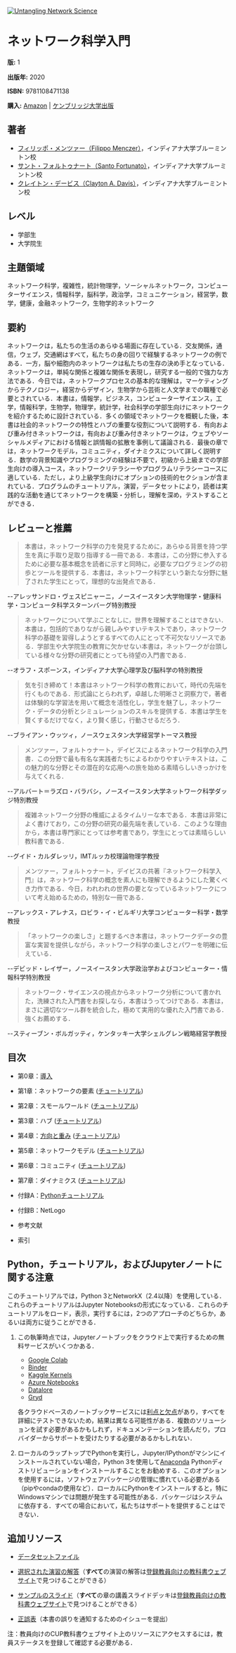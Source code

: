 [![Untangling Network Science](http://img.youtube.com/vi/GZJgPiuQgcw/hqdefault.jpg)](http://www.youtube.com/watch?v=GZJgPiuQgcw "Untangling Network Science")

# ネットワーク科学入門

**版:** 1

**出版年:** 2020

**ISBN:** 9781108471138

**購入:** [Amazon](https://www.amazon.com/First-Course-Network-Science/dp/1108471137/) | [ケンブリッジ大学出版](https://www.cambridge.org/us/academic/subjects/physics/statistical-physics/first-course-network-science)

## 著者

* [フィリッポ・メンツァー（Filippo Menczer）](https://about.me/fil.m)，インディアナ大学ブルーミントン校
* [サント・フォルトゥナート（Santo Fortunato）](https://sites.google.com/view/santofortunato/)，インディアナ大学ブルーミントン校
* [クレイトン・デービス（Clayton A. Davis）](https://www.clayadavis.net/)，インディアナ大学ブルーミントン校

## レベル

* 学部生
* 大学院生

## 主題領域

ネットワーク科学，複雑性，統計物理学，ソーシャルネットワーク，コンピューターサイエンス，情報科学，脳科学，政治学，コミュニケーション，経営学，数学，健康，金融ネットワーク，生物学的ネットワーク

## 要約

ネットワークは，私たちの生活のあらゆる場面に存在している．交友関係，通信，ウェブ，交通網はすべて，私たちの身の回りで経験するネットワークの例である．一方，脳や細胞内のネットワークは私たちの生存の決め手となっている．ネットワークは，単純な関係と複雑な関係を表現し，研究する一般的で強力な方法である．今日では，ネットワークプロセスの基本的な理解は，マーケティングからテクノロジー，経営からデザイン，生物学から芸術と人文学までの職種で必要とされている．本書は，情報学，ビジネス，コンピューターサイエンス，工学，情報科学，生物学，物理学，統計学，社会科学の学部生向けにネットワークを紹介するために設計されている．多くの領域でネットワークを概観した後，本書は社会的ネットワークの特性とハブの重要な役割について説明する．有向および重み付きネットワークは，有向および重み付きネットワークは，ウェブやソーシャルメディアにおける情報と誤情報の拡散を事例して議論される．最後の章では，ネットワークモデル，コミュニティ，ダイナミクスについて詳しく説明する．数学の背景知識やプログラミングの経験は不要で，初級から上級までの学部生向けの導入コース，ネットワークリテラシーやプログラムリテラシーコースに適している．ただし，より上級学生向けにオプションの技術的セクションが含まれている．プログラムのチュートリアル，演習，データセットにより，読者は実践的な活動を通じてネットワークを構築・分析し，理解を深め，テストすることができる．

## レビューと推薦

> 本書は，ネットワーク科学の力を発見するために，あらゆる背景を持つ学生を真に手取り足取り指導する一冊である．本書は，この分野に参入するために必要な基本概念を読者に示すと同時に，必要なプログラミングの初歩とツールを提供する．本書は，ネットワーク科学という新たな分野に魅了された学生にとって，理想的な出発点である．

--アレッサンドロ・ヴェスピニャーニ，ノースイースタン大学物理学・健康科学・コンピュータ科学スターンバーグ特別教授

> ネットワークについて学ぶことなしに，世界を理解することはできない．本書は，包括的でありながら親しみやすいテキストであり，ネットワーク科学の基礎を習得しようとするすべての人にとって不可欠なリソースである．学部生や大学院生の教育に欠かせない本書は，ネットワークが台頭している様々な分野の研究者にとっても待望の入門書である．

--オラフ・スポーンス，インディアナ大学心理学及び脳科学の特別教授

> 気を引き締めて！本書はネットワーク科学の教育において，時代の先端を行くものである．形式論にとらわれず，卓越した明晰さと洞察力で，著者は体験的な学習法を用いて概念を活性化し，学生を魅了し，ネットワーク・データの分析とシミュレーションのスキルを提供する．本書は学生を賢くするだけでなく，より賢く感じ，行動させるだろう．

--ブライアン・ウッツィ，ノースウェスタン大学経営学トーマス教授

> メンツァー，フォルトゥナート，デイビスによるネットワーク科学の入門書．この分野で最も有名な実践者たちによるわかりやすいテキストは，この魅力的な分野とその潜在的な応用への旅を始める素晴らしいきっかけを与えてくれる．

--アルバート＝ラズロ・バラバシ，ノースイースタン大学ネットワーク科学ダッジ特別教授

> 複雑ネットワーク分野の権威によるタイムリーな本である．本書は非常によく書けており，この分野の研究の最先端を表している．このような理由から，本書は専門家にとっては参考書であり，学生にとっては素晴らしい教科書である．

--グイド・カルダレッリ，IMTルッカ校理論物理学教授

> メンツァー，フォルトゥナート，デイビスの共著『ネットワーク科学入門』は，ネットワーク科学の概念を素人にも理解できるようにした驚くべき力作である．今日，われわれの世界の要となっているネットワークについて考え始めるための，特別な一冊である．

--アレックス・アレナス，ロビラ・イ・ビルギリ大学コンピューター科学・数学教授

> 「ネットワークの楽しさ」と題するべき本書は，ネットワークデータの豊富な実習を提供しながら，ネットワーク科学の楽しさとパワーを明確に伝えている．

--デビッド・レイザー，ノースイースタン大学政治学およびコンピューター・情報科学特別教授

> ネットワーク・サイエンスの視点からネットワーク分析について書かれた，洗練された入門書をお探しなら，本書はうってつけである．本書は，まさに適切なツール群を統合した，極めて実用的な優れた入門書である．強くお薦めする．

--スティーブン・ボルガッティ，ケンタッキー大学シェルグレン戦略経営学教授


## 目次

* 第0章：[導入](https://github.com/CambridgeUniversityPress/FirstCourseNetworkScience/blob/master/sample/chapters/chapter0.pdf)

* 第1章：ネットワークの要素 ([チュートリアル](https://github.com/Sasahara-Lab/FirstCourseNetworkScience/blob/master/tutorials_ja/Chapter%201%20Tutorial.ipynb))

* 第2章：スモールワールド ([チュートリアル](https://github.com/Sasahara-Lab/FirstCourseNetworkScience/blob/master/tutorials_ja/Chapter%202%20Tutorial.ipynb))

* 第3章：ハブ ([チュートリアル](https://github.com/Sasahara-Lab/FirstCourseNetworkScience/blob/master/tutorials_ja/Chapter%203%20Tutorial.ipynb))

* 第4章：[方向と重み](https://github.com/CambridgeUniversityPress/FirstCourseNetworkScience/blob/master/sample/chapters/chapter4.pdf) ([チュートリアル](https://github.com/Sasahara-Lab/FirstCourseNetworkScience/blob/master/tutorials_ja/Chapter%204%20Tutorial%20(Twitter%20API%20v2).ipynb))

* 第5章：ネットワークモデル ([チュートリアル](https://github.com/Sasahara-Lab/FirstCourseNetworkScience/blob/master/tutorials_ja/Chapter%205%20Tutorial.ipynb))

* 第6章：コミュニティ ([チュートリアル](https://github.com/Sasahara-Lab/FirstCourseNetworkScience/blob/master/tutorials_ja/Chapter%206%20Tutorial.ipynb))

* 第7章：ダイナミクス ([チュートリアル](https://github.com/Sasahara-Lab/FirstCourseNetworkScience/blob/master/tutorials_ja/Chapter%207%20Tutorial.ipynb))

* 付録A：[Pythonチュートリアル](https://github.com/Sasahara-Lab/FirstCourseNetworkScience/blob/master/tutorials_ja/Appendix%20-%20Python%20Tutorial.ipynb)

* 付録B：NetLogo 

* 参考文献

* 索引

## Python，チュートリアル，およびJupyterノートに関する注意

このチュートリアルでは，Python 3とNetworkX（2.4以降）を使用している．これらのチュートリアルはJupyter Notebooksの形式になっている．これらのチュートリアルをロード，表示，実行するには，2つのアプローチのどちらか，あるいは両方に従うことができる．

1. この執筆時点では，Jupyterノートブックをクラウド上で実行するための無料サービスがいくつかある．
   * [Google Colab](https://colab.research.google.com/)
   * [Binder](https://mybinder.org/)
   * [Kaggle Kernels](https://www.kaggle.com/kernels)
   * [Azure Notebooks](https://notebooks.azure.com/)
   * [Datalore](https://datalore.io/)
   * [Gryd](https://gryd.us/)

   各クラウドベースのノートブックサービスには[利点と欠点](https://www.dataschool.io/cloud-services-for-jupyter-notebook/)があり，すべてを詳細にテストできないため，結果は異なる可能性がある．複数のソリューションを試す必要があるかもしれず，ドキュメンテーションを読んだり，プロバイダーからサポートを受けたりする必要があるかもしれない．

2. ローカルのラップトップでPythonを実行し，Jupyter/IPythonがマシンにインストールされていない場合，Python 3を使用して[Anaconda](https://www.anaconda.com/distribution/) Pythonディストリビューションをインストールすることをお勧めする．このオプションを使用するには，ソフトウェアパッケージの管理に慣れている必要がある（pipやcondaの使用など）．ローカルにPythonをインストールすると，特にWindowsマシンでは問題が発生する可能性がある．パッケージはシステムに依存する．すべての場合において，私たちはサポートを提供することはできない．

## 追加リソース

* [データセットファイル](https://github.com/CambridgeUniversityPress/FirstCourseNetworkScience/tree/master/datasets)

* [選択された演習の解答](https://github.com/CambridgeUniversityPress/FirstCourseNetworkScience/blob/master/sample/Selected_Exercise_Solutions.pdf)（**すべて**の演習の解答は[登録教員向けの教科書ウェブサイト](https://www.cambridge.org/academic/subjects/physics/statistical-physics/first-course-network-science#resources)で見つけることができる）

* [サンプルのスライド](https://github.com/CambridgeUniversityPress/FirstCourseNetworkScience/tree/master/sample/slides)（**すべて**の章の講義スライドデッキは[登録教員向けの教科書ウェブサイト](https://www.cambridge.org/academic/subjects/physics/statistical-physics/first-course-network-science#resources)で見つけることができる）

* [正誤表](https://github.com/CambridgeUniversityPress/FirstCourseNetworkScience/issues)（本書の誤りを通知するためのイシューを提出）

注：教員向けのCUP教科書ウェブサイト上のリソースにアクセスするには，教員ステータスを登録して確認する必要がある．
